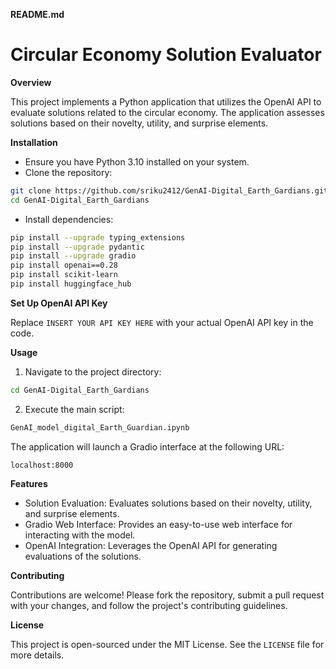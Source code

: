 **README.md**

# Circular Economy Solution Evaluator

**Overview**

This project implements a Python application that utilizes the OpenAI API to evaluate solutions related to the circular economy. The application assesses solutions based on their novelty, utility, and surprise elements.

**Installation**

* Ensure you have Python 3.10 installed on your system.
* Clone the repository:
```bash
git clone https://github.com/sriku2412/GenAI-Digital_Earth_Gardians.git
cd GenAI-Digital_Earth_Gardians
```
* Install dependencies:
```bash
pip install --upgrade typing_extensions
pip install --upgrade pydantic
pip install --upgrade gradio
pip install openai==0.28
pip install scikit-learn
pip install huggingface_hub
```

**Set Up OpenAI API Key**

Replace `INSERT YOUR API KEY HERE` with your actual OpenAI API key in the code.

**Usage**

1. Navigate to the project directory:
```bash
cd GenAI-Digital_Earth_Gardians
```
2. Execute the main script:
```bash
GenAI_model_digital_Earth_Guardian.ipynb
```

The application will launch a Gradio interface at the following URL:
```
localhost:8000
```

**Features**

* Solution Evaluation: Evaluates solutions based on their novelty, utility, and surprise elements.
* Gradio Web Interface: Provides an easy-to-use web interface for interacting with the model.
* OpenAI Integration: Leverages the OpenAI API for generating evaluations of the solutions.

**Contributing**

Contributions are welcome! Please fork the repository, submit a pull request with your changes, and follow the project's contributing guidelines.

**License**

This project is open-sourced under the MIT License. See the `LICENSE` file for more details.
